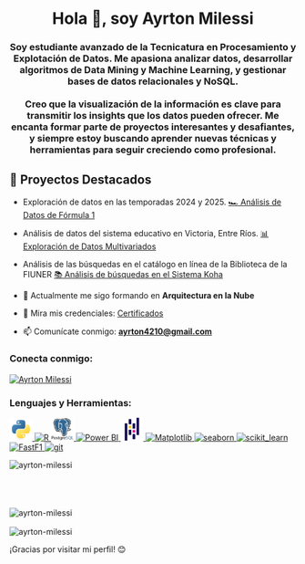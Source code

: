 <h1 align="center">Hola 👋, soy Ayrton Milessi</h1>
<h3 align="center">
  Soy estudiante avanzado de la Tecnicatura en Procesamiento y Explotación de Datos. Me apasiona analizar datos, desarrollar algoritmos de Data Mining y Machine Learning, y gestionar bases de datos relacionales y NoSQL.<br><br>
  Creo que la visualización de la información es clave para transmitir los insights que los datos pueden ofrecer. Me encanta formar parte de proyectos interesantes y desafiantes, y siempre estoy buscando aprender nuevas técnicas y herramientas para seguir creciendo como profesional.
</h3>

## 🚀 Proyectos Destacados
- Exploración de datos en las temporadas 2024 y 2025. [🏎️ Análisis de Datos de Fórmula 1](https://github.com/Ayrton-Milessi/Formula-1)

- Análisis de datos del sistema educativo en Victoria, Entre Ríos. [📊 Exploración de Datos Multivariados](https://github.com/Ayrton-Milessi/VICTORIA-Exploracion-de-Datos-Multivariados)

- Análisis de las búsquedas en el catálogo en línea de la Biblioteca de la FIUNER [📚 Análisis de búsquedas en el Sistema Koha](https://github.com/Ayrton-Milessi/Practica-Academica)

- 🌱 Actualmente me sigo formando en **Arquitectura en la Nube**

- 📁 Mira mis credenciales: [Certificados](https://www.credly.com/users/ayrton-milessi)

- 📫 Comunícate conmigo: **ayrton4210@gmail.com**

<h3 align="left">Conecta conmigo:</h3>
<p align="left">
<a href="https://www.linkedin.com/in/ayrton-milessi/" target="blank">
  <img align="center" src="https://raw.githubusercontent.com/rahuldkjain/github-profile-readme-generator/master/src/images/icons/Social/linked-in-alt.svg" alt="Ayrton Milessi" height="30" width="40" />
</a>
</p>

<h3 align="left">Lenguajes y Herramientas:</h3>
<p align="left">
  <!-- Python -->
  <a href="https://www.python.org" target="_blank" rel="noreferrer">
    <img src="https://raw.githubusercontent.com/devicons/devicon/master/icons/python/python-original.svg" alt="python" width="40" height="40"/>
  </a>

  <!-- R -->
  <a href="https://www.r-project.org/" target="_blank" rel="noreferrer">
    <img src="https://img.shields.io/badge/R-276DC3?style=for-the-badge&logo=r&logoColor=white" alt="R"/>
  </a>

  <!-- PostgreSQL -->
  <a href="https://www.postgresql.org" target="_blank" rel="noreferrer">
    <img src="https://raw.githubusercontent.com/devicons/devicon/master/icons/postgresql/postgresql-original-wordmark.svg" alt="postgresql" width="40" height="40"/>
  </a>

  <!-- Power BI -->
  <a href="https://powerbi.microsoft.com/" target="_blank" rel="noreferrer">
    <img src="https://img.shields.io/badge/Power%20BI-F2C811?style=for-the-badge&logo=powerbi&logoColor=black" alt="Power BI"/>
  </a>

  <!-- Pandas -->
  <a href="https://pandas.pydata.org/" target="_blank" rel="noreferrer">
    <img src="https://raw.githubusercontent.com/devicons/devicon/2ae2a900d2f041da66e950e4d48052658d850630/icons/pandas/pandas-original.svg" alt="pandas" width="40" height="40"/>
  </a>

  <!-- Matplotlib -->
  <a href="https://matplotlib.org/" target="_blank" rel="noreferrer">
    <img src="https://matplotlib.org/_static/images/logo2.svg" alt="Matplotlib" width="40" height="40"/>
  </a>

  <!-- Seaborn -->
  <a href="https://seaborn.pydata.org/" target="_blank" rel="noreferrer">
    <img src="https://seaborn.pydata.org/_images/logo-mark-lightbg.svg" alt="seaborn" width="40" height="40"/>
  </a>

  <!-- Scikit-learn -->
  <a href="https://scikit-learn.org/" target="_blank" rel="noreferrer">
    <img src="https://upload.wikimedia.org/wikipedia/commons/0/05/Scikit_learn_logo_small.svg" alt="scikit_learn" width="40" height="40"/>
  </a>

 <!-- FastF1 -->
  <a href="https://github.com/theOehrly/Fast-F1" target="_blank" rel="noreferrer">
    <img src="https://raw.githubusercontent.com/theOehrly/Fast-F1/main/docs/logo/Fast-F1%20Logo%20Horizontal%20White.svg" alt="FastF1" width="100" height="40"/>
  </a>

  <!-- Git -->
  <a href="https://git-scm.com/" target="_blank" rel="noreferrer">
    <img src="https://www.vectorlogo.zone/logos/git-scm/git-scm-icon.svg" alt="git" width="40" height="40"/>
  </a>
</p>

<p><img align="left" src="https://github-readme-stats.vercel.app/api/top-langs?username=ayrton-milessi&show_icons=true&locale=en&layout=compact" alt="ayrton-milessi" /></p>

<br><br><br><br>

<p><img align="center" src="https://github-readme-stats.vercel.app/api?username=ayrton-milessi&show_icons=true&locale=en" alt="ayrton-milessi" /></p>

<p><img align="center" src="https://github-readme-streak-stats.herokuapp.com/?user=ayrton-milessi&" alt="ayrton-milessi" /></p>

¡Gracias por visitar mi perfil! 😊

